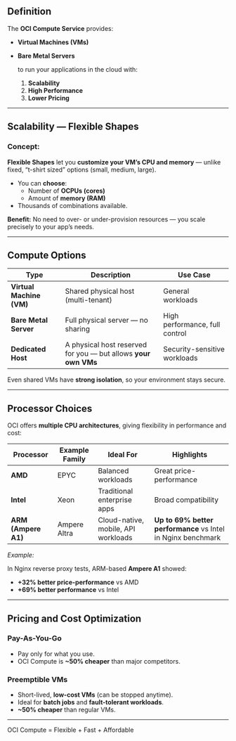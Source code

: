 ## **Definition**

The **OCI Compute Service** provides:

- **Virtual Machines (VMs)**
- **Bare Metal Servers**
    
    to run your applications in the cloud with:
    
    1. **Scalability**
    2. **High Performance**
    3. **Lower Pricing**

---

## **Scalability — Flexible Shapes**

### Concept:

**Flexible Shapes** let you **customize your VM’s CPU and memory** — unlike fixed, “t-shirt sized” options (small, medium, large).

- You can **choose**:
    - Number of **OCPUs (cores)**
    - Amount of **memory (RAM)**
- Thousands of combinations available.

**Benefit:** No need to over- or under-provision resources — you scale precisely to your app’s needs.

---

## **Compute Options**

| Type | Description | Use Case |
| --- | --- | --- |
| **Virtual Machine (VM)** | Shared physical host (multi-tenant) | General workloads |
| **Bare Metal Server** | Full physical server — no sharing | High performance, full control |
| **Dedicated Host** | A physical host reserved for you — but allows **your own VMs** | Security-sensitive workloads |

Even shared VMs have **strong isolation**, so your environment stays secure.

---

## **Processor Choices**

OCI offers **multiple CPU architectures**, giving flexibility in performance and cost:

| Processor | Example Family | Ideal For | Highlights |
| --- | --- | --- | --- |
| **AMD** | EPYC | Balanced workloads | Great price-performance |
| **Intel** | Xeon | Traditional enterprise apps | Broad compatibility |
| **ARM (Ampere A1)** | Ampere Altra | Cloud-native, mobile, API workloads | **Up to 69% better performance** vs Intel in Nginx benchmark |

*Example:*

In Nginx reverse proxy tests, ARM-based **Ampere A1** showed:

- **+32% better price-performance** vs AMD
- **+69% better performance** vs Intel

---

## **Pricing and Cost Optimization**

### Pay-As-You-Go

- Pay only for what you use.
- OCI Compute is **~50% cheaper** than major competitors.

### Preemptible VMs

- Short-lived, **low-cost VMs** (can be stopped anytime).
- Ideal for **batch jobs** and **fault-tolerant workloads**.
- **~50% cheaper** than regular VMs.

---

OCI Compute = Flexible + Fast + Affordable